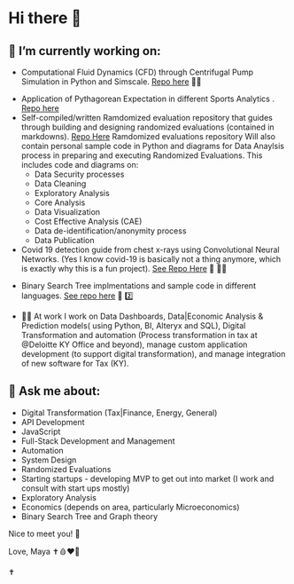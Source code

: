 # Hi there 👋 
## 🔭 I’m currently working on:
  - Computational Fluid Dynamics (CFD) through Centrifugal Pump Simulation in Python and Simscale. [Repo here](https://github.com/mcrd25/CFD-cpump) 👩‍🔬
 <!-- - Compiling list of publicly available Economic based research papers (but not private to associations such as AEA) and my own research, such as "How development policies affect the generation of new start ups". This repository will also include simple economic calculation/analysis scripts in python. [Economics Repo here](https://github.com/mcrd25/Economic-Resources)-->
  - Application of Pythagorean Expectation in different Sports Analytics . [Repo here](https://github.com/mcrd25/pythagexp-sports)
  - Self-compiled/written Ramdomized evaluation repository that guides through building and designing randomized evaluations (contained in markdowns). [Repo Here](https://github.com/mcrd25/randomized-evaluations) 
    Ramdomized evaluations repository Will also contain personal sample code in Python and diagrams for Data Anaylsis process in preparing and executing Randomized Evaluations. This includes code and diagrams on: 
    - Data Security processes
    - Data Cleaning
    - Exploratory Analysis
    - Core Analysis
    - Data Visualization
    - Cost Effective Analysis (CAE)
    - Data de-identification/anonymity process
    - Data Publication
 - Covid 19 detection guide from chest x-rays using Convolutional Neural Networks. (Yes I know covid-19 is basically not a thing anymore, which is exactly why this is a fun project). [See Repo Here](https://github.com/mcrd25/CNN-for-C19-chestxray-detection) 🧪 👩‍🔬
 <!-- -  Profit analysis using Economic Value Added (EVA) and TVM, that uses financial statements as input. This project is based in python (makes use of tensorflow as well) and I will make Jupyter notebooks available for finance professionals to easily navigate the analysis tutorial. **NOTE:** ***__No repo yet. Coming soon__***
  -  Replicated and abstracted analysis of how insurance coverage policies impact pharmaceutical innovation based on [This research](https://www.aeaweb.org/articles?id=10.1257/aeri.20210063&&from=f) 📜 **NOTE:** ***Initial stages of project, no repo yet*** -->
  -  Binary Search Tree implmentations and sample code in different languages. [See repo here](https://github.com/mcrd25/bst) 🌲 2️⃣
<!--  -  Predicting Bitcoin Price Variations using Bayesian Regression = - **NOTE:** ***__no repo yet__*** 🪙
  -  Trying to updated current [Personal Projects Repo (compiled list of all decent projects on my github)](https://github.com/mcrd25/Personal-Projects)-->
  -  🧑‍💼 At work I work on Data Dashboards, Data|Economic Analysis & Prediction models( using Python, BI, Alteryx and SQL), Digital Transformation and automation (Process transformation in tax at @Deloitte KY Office and beyond), manage custom application development (to support digital transformation), and manage integration of new software for Tax (KY).
 



## 💬 Ask me about:
  - Digital Transformation (Tax|Finance, Energy, General)
  - API Development
  - JavaScript
  - Full-Stack Development and Management
  - Automation
  - System Design
  - Randomized Evaluations
  - Starting startups - developing MVP to get out into market (I work and consult with start ups mostly)
  - Exploratory Analysis
  - Economics (depends on area, particularly Microeconomics)
  - Binary Search Tree and Graph theory



<!--
**mcrd25/mcrd25** is a ✨ _special_ ✨ repository because its `README.md` (this file) appears on your GitHub profile.

Here are some ideas to get you started:

- 🔭 I’m currently working on ...
- 🌱 I’m currently learning ...
- 👯 I’m looking to collaborate on ...
- 🤔 I’m looking for help with ...
- 💬 Ask me about ...
- 📫 How to reach me: ...
- ⚡ Fun fact: ...
-->

Nice to meet you! 👋

Love,
Maya ✝️🩸❤️📖

✝️ 



